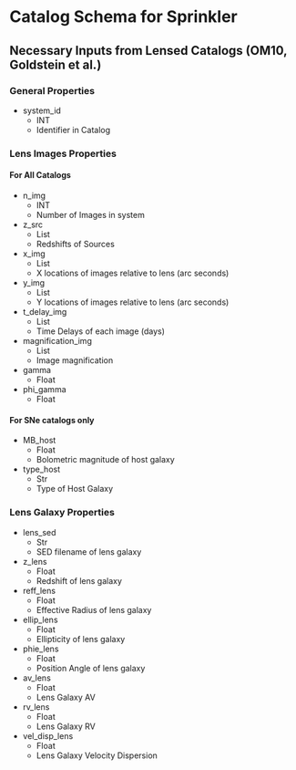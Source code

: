 # Catalog Schema for Sprinkler

## Necessary Inputs from Lensed Catalogs (OM10, Goldstein et al.)
### General Properties
* system_id
	* INT
	* Identifier in Catalog

### Lens Images Properties

#### For All Catalogs
* n_img
	* INT
	* Number of Images in system
* z_src
	* List
	* Redshifts of Sources
* x_img
	* List
	* X locations of images relative to lens (arc seconds)
* y_img
	* List
	* Y locations of images relative to lens (arc seconds)
* t_delay_img
	* List
	* Time Delays of each image (days)
* magnification_img
	* List
	* Image magnification
* gamma
	* Float
* phi_gamma
	* Float

#### For SNe catalogs only
* MB_host
	* Float
	* Bolometric magnitude of host galaxy
* type_host
	* Str
	* Type of Host Galaxy

### Lens Galaxy Properties
* lens_sed
	* Str
	* SED filename of lens galaxy
* z_lens
	* Float
	* Redshift of lens galaxy
* reff_lens
	* Float
	* Effective Radius of lens galaxy
* ellip_lens
	* Float
	* Ellipticity of lens galaxy
* phie_lens
	* Float
	* Position Angle of lens galaxy
* av_lens
	* Float
	* Lens Galaxy AV
* rv_lens
	* Float
	* Lens Galaxy RV
* vel_disp_lens
	* Float
	* Lens Galaxy Velocity Dispersion

